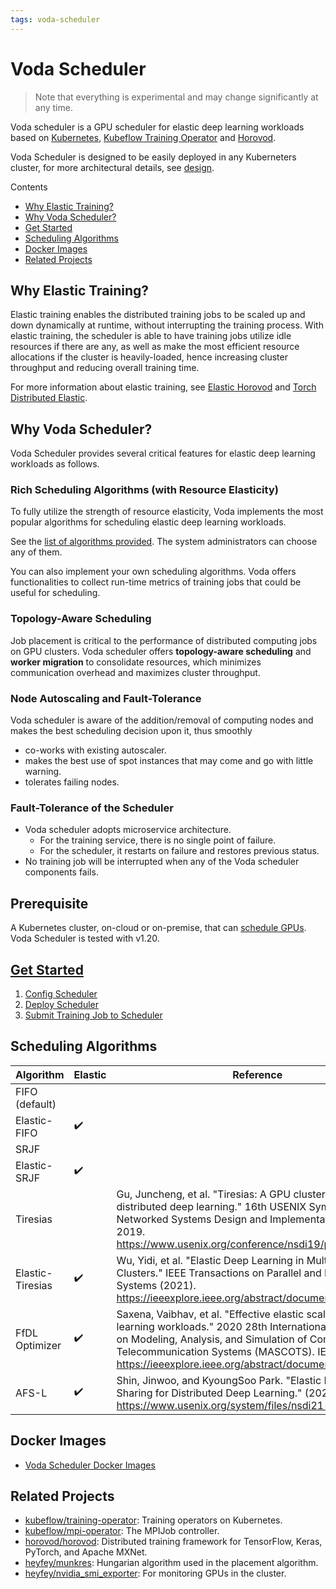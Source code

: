 ```yaml
---
tags: voda-scheduler
---
```


# Voda Scheduler

> Note that everything is experimental and may change significantly at any time.

Voda scheduler is a GPU scheduler for elastic deep learning workloads based on [Kubernetes](https://github.com/kubernetes/kubernetes), [Kubeflow Training Operator](https://github.com/kubeflow/training-operator) and [Horovod](https://github.com/horovod/horovod).


Voda Scheduler is designed to be easily deployed in any Kuberneters cluster, for more architectural details, see [design](https://github.com/heyfey/vodascheduler/blob/main/doc/design/voda-scheduler-design.md).

Contents
- [Why Elastic Training?](#Why-Elastic-Training?)
- [Why Voda Scheduler?](#Why-Voda-Scheduler?)
- [Get Started](#Get-Started)
- [Scheduling Algorithms](#Scheduling-Algorithms)
- [Docker Images](#Docker-Images)
- [Related Projects](#Related-Projects)

## Why Elastic Training?

Elastic training enables the distributed training jobs to be scaled up and down dynamically at runtime, without interrupting the training process. With elastic training, the scheduler is able to have training jobs utilize idle resources if there are any, as well as make the most efficient resource allocations if the cluster is heavily-loaded, hence increasing cluster throughput and reducing overall training time.

For more information about elastic training, see [Elastic Horovod](https://horovod.readthedocs.io/en/stable/elastic_include.html) and [Torch Distributed Elastic](https://pytorch.org/docs/stable/distributed.elastic.html).

## Why Voda Scheduler?

Voda Scheduler provides several critical features for elastic deep learning workloads as follows.

### Rich Scheduling Algorithms (with Resource Elasticity)

To fully utilize the strength of resource elasticity, Voda implements the most popular algorithms for scheduling elastic deep learning workloads.

See the [list of algorithms provided](#Scheduling-Algorithms). The system administrators can choose any of them.

You can also implement your own scheduling algorithms. Voda offers functionalities to collect run-time metrics of training jobs that could be useful for scheduling.

### Topology-Aware Scheduling

Job placement is critical to the performance of distributed computing jobs on GPU clusters. Voda scheduler offers **topology-aware scheduling** and **worker migration** to consolidate resources, which minimizes communication overhead and maximizes cluster throughput.

### Node Autoscaling and Fault-Tolerance

Voda scheduler is aware of the addition/removal of computing nodes and makes the best scheduling decision upon it, thus smoothly
- co-works with existing autoscaler.
- makes the best use of spot instances that may come and go with little warning.
- tolerates failing nodes.

### Fault-Tolerance of the Scheduler

- Voda scheduler adopts microservice architecture. 
    - For the training service, there is no single point of failure.
    - For the scheduler, it restarts on failure and restores previous status.
- No training job will be interrupted when any of the Voda scheduler components fails. 

## Prerequisite

A Kubernetes cluster, on-cloud or on-premise, that can [schedule GPUs](https://kubernetes.io/docs/tasks/manage-gpus/scheduling-gpus/). Voda Scheduler is tested with v1.20.

## [Get Started](https://github.com/heyfey/vodascheduler/blob/main/doc/get-started.md)

1. [Config Scheduler](https://github.com/heyfey/vodascheduler/blob/main/doc/get-started.md#Config-Scheduler)
2. [Deploy Scheduler](https://github.com/heyfey/vodascheduler/blob/main/doc/get-started.md#Deploy-Scheduler)
3. [Submit Training Job to Scheduler](https://github.com/heyfey/vodascheduler/blob/main/doc/get-started.md#Submit-Training-Job-to-Scheduler)



## Scheduling Algorithms


| Algorithm | Elastic | Reference |
| -------- | -------- | -------- |
| FIFO (default)   |     |      |
| Elastic-FIFO     | :heavy_check_mark:    |      |
| SRJF             |     |      |
| Elastic-SRJF     | :heavy_check_mark:    |      |
| Tiresias         |     | Gu, Juncheng, et al. "Tiresias: A GPU cluster manager for distributed deep learning." 16th USENIX Symposium on Networked Systems Design and Implementation (NSDI 19). 2019. https://www.usenix.org/conference/nsdi19/presentation/gu     |
| Elastic-Tiresias | :heavy_check_mark:    | Wu, Yidi, et al. "Elastic Deep Learning in Multi-Tenant GPU Clusters." IEEE Transactions on Parallel and Distributed Systems (2021). https://ieeexplore.ieee.org/abstract/document/9373916     |
| FfDL Optimizer   | :heavy_check_mark:    | Saxena, Vaibhav, et al. "Effective elastic scaling of deep learning workloads." 2020 28th International Symposium on Modeling, Analysis, and Simulation of Computer and Telecommunication Systems (MASCOTS). IEEE, 2020. https://ieeexplore.ieee.org/abstract/document/9285954     |
| AFS-L            | :heavy_check_mark:    | Shin, Jinwoo, and KyoungSoo Park. "Elastic Resource Sharing for Distributed Deep Learning." (2021) https://www.usenix.org/system/files/nsdi21-hwang.pdf     |


## Docker Images

- [Voda Scheduler Docker Images](https://github.com/heyfey/vodascheduler/tree/main/docker)

## Related Projects

- [kubeflow/training-operator](https://github.com/kubeflow/training-operator): Training operators on Kubernetes.
- [kubeflow/mpi-operator](https://github.com/kubeflow/mpi-operator): The MPIJob controller.
- [horovod/horovod](https://github.com/horovod/horovod): Distributed training framework for TensorFlow, Keras, PyTorch, and Apache MXNet.
- [heyfey/munkres](https://github.com/heyfey/munkres): Hungarian algorithm used in the placement algorithm.
- [heyfey/nvidia_smi_exporter](https://github.com/heyfey/nvidia_smi_exporter): For monitoring GPUs in the cluster. 
